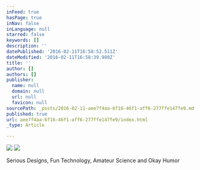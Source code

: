 ```yaml
---
inFeed: true
hasPage: true
inNav: false
inLanguage: null
starred: false
keywords: []
description: ''
datePublished: '2016-02-11T16:58:52.511Z'
dateModified: '2016-02-11T16:58:39.980Z'
title: ''
author: []
authors: []
publisher:
  name: null
  domain: null
  url: null
  favicon: null
sourcePath: _posts/2016-02-11-aee7f4aa-6f16-46f1-aff6-277ffe147fe9.md
published: true
url: aee7f4aa-6f16-46f1-aff6-277ffe147fe9/index.html
_type: Article

---
```

![](https://the-grid-user-content.s3-us-west-2.amazonaws.com/83ebe93a-b3ae-486a-9545-a4afcbd7aebb.jpg)
![](https://the-grid-user-content.s3-us-west-2.amazonaws.com/c4ebafdc-2f5e-440c-8da2-58cac972adbf.gif)

Serious Designs, Fun Technology, Amateur Science and Okay Humor